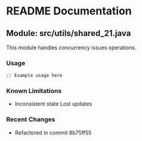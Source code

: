 # README Documentation

## Module: src/utils/shared_21.java

This module handles concurrency issues operations.

### Usage

```python
// Example usage here
```

### Known Limitations

- Inconsistent state Lost updates

### Recent Changes

- Refactored in commit 8b75ff55
